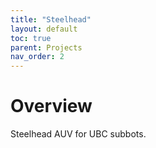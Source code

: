 ```yaml
---
title: "Steelhead"     
layout: default          
toc: true        
parent: Projects
nav_order: 2
---
```



# Overview

Steelhead AUV for UBC subbots.
